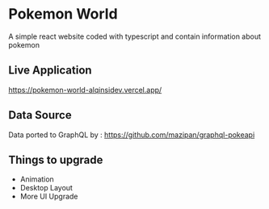 # Pokemon World
A simple react website coded with typescript and contain information about pokemon

## Live Application
https://pokemon-world-alqinsidev.vercel.app/

## Data Source
Data ported to GraphQL by : https://github.com/mazipan/graphql-pokeapi

## Things to upgrade
- Animation
- Desktop Layout
- More UI Upgrade
